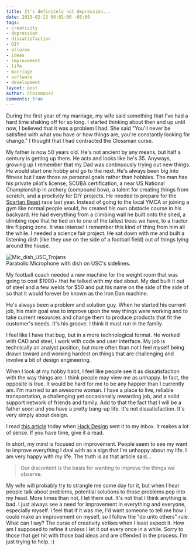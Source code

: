 ```yaml
---
title: It's definitely not depression...
date: 2013-02-13 06:02:00 -05:00
tags:
- creativity
- depression
- dissatisfaction
- DIY
- elloree
- ideas
- improvement
- life
- marriage
- software
- development
layout: post
author: clossmans2
comments: true
---
```


During the first year of my marriage, my wife said something that I've had a hard time shaking off for so long.  I started thinking about then and up until now, I believed that it was a problem I had.  She said "You'll never be satisfied with what you have<!--more--> or how things are, you're constantly looking for change."  I thought that I had contracted the Clossman curse.

My father is now 50 years old.  He's not ancient by any means, but half a century is getting up there.  He acts and looks like he's 35.  Anyways, growing up I remember that my Dad was continuously trying out new things.  He would start one hobby and go to the next.  He's always been big into fitness but I saw those as personal goals rather than hobbies.  The man has his private pilot's license, SCUBA certification, a near US National Championship in archery (compound bow), a talent for creating things from scratch, and a proclivity for DIY projects.  He needed to prepare for the <a href="http://www.spartanrace.com/spartan-beast-obstacle-course-race.html" title="Spartan Beast" target="_blank">Spartan Beast</a> race last year.  Instead of going to the local YMCA or joining a gym like normal people would, he created his own obstacle course in his backyard.  He had everything from a climbing wall he built onto the shed, a climbing rope that he tied on to one of the tallest trees we have, to a tractor tire flipping zone.  It was intense!  I remember this kind of thing from him all the while.  I needed a science fair project.  He sat down with me and built a listening dish (like they use on the side of a football field) out of things lying around the house.

<div class="well">
	<img src="http://extras.mnginteractive.com/live/media/site513/2009/1029/20091029__BW_DS30-HOFFRTH-AUD+PC4G3SM_500.JPG" alt="Mic_dish_USC_Trojans" class="img-responsive" />
	<div class="caption">Parabolic Microphone with dish on USC's sidelines.</div>
</div>

My football coach needed a new machine for the weight room that was going to cost $1000+ that he talked with my dad about.  My dad built it out of steel and a few welds for $50 and put his name on the side of the side of so that it would forever be known as the Iron Dan machine.  

He's always been a problem and solution guy.  When he started his current job, his main goal was to improve upon the way things were working and to take current resources and change them to produce products that fit the customer's needs.  It's his groove.  I think it must run in the family.

I feel like I have that bug, but in a more technological format.  He worked with CAD and steel, I work with code and user interface.  My job is technically an analyst position, but more often than not I feel myself being drawn toward and working hardest on things that are challenging and involve a bit of design engineering.  

When I look at my hobby habit, I feel like people see it as dissatisfaction with the way things are.  I think people may view me as unhappy.  In fact, the opposite is true.  It would be hard for me to be any happier than I currently am.  I'm married to an awesome woman.  I have a place to live, reliable transportation, a challenging yet occasionally rewarding job, and a solid support network of friends and family.  Add to that the fact that I will be a father soon and you have a pretty bang-up life.  It's not dissatisfaction.  It's very simply about design.

I read <a href="http://hackdesign.org/link/were-not-unhappy-were-designers/" title="this article" target="_blank">this article</a> today when <a href="http://hackdesign.org" title="Hack Design" target="_blank">Hack Design</a> sent it to my inbox.  It makes a lot of sense.  If you have time, give it a read.

In short, my mind is focused on improvement.  People seem to see my want to improve everything I deal with as a sign that I'm unhappy about my life. I am very happy with my life.  The truth is as that article said...

<blockquote>Our discontent is the basis for wanting to improve the things we observe.</blockquote>

My wife will probably try to strangle me some day for it, but when I hear people talk about problems, potential solutions to those problems pop into my head.  More times than not, I let them out.  It's not that I think anything is bad.  I just always see a need for improvement in everything and everyone, especially myself.  I feel that if it was me, I'd want someone to tell me how I could make an improvement on myself, so I follow the "do unto others" rule.  What can I say?  The curse of creativity strikes when I least expect it.  How am I supposed to refine it unless I let it out every once in a while.  Sorry to those that get hit with those bad ideas and are offended in the process.  I'm just trying to help. :)


